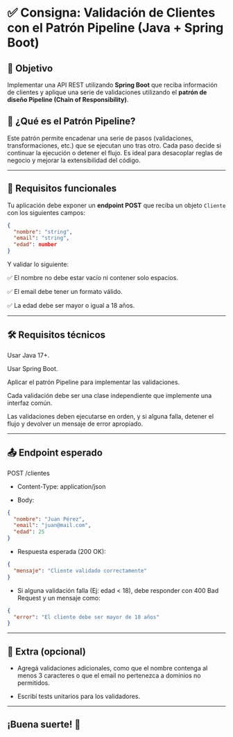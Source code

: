 # ✅ Consigna: Validación de Clientes con el Patrón Pipeline (Java + Spring Boot)

## 🎯 Objetivo

Implementar una API REST utilizando **Spring Boot** que reciba información de clientes y aplique una serie de validaciones utilizando el **patrón de diseño Pipeline (Chain of Responsibility)**.

## 🧠 ¿Qué es el Patrón Pipeline?

Este patrón permite encadenar una serie de pasos (validaciones, transformaciones, etc.) que se ejecutan uno tras otro. Cada paso decide si continuar la ejecución o detener el flujo. Es ideal para desacoplar reglas de negocio y mejorar la extensibilidad del código.

---

## 🧪 Requisitos funcionales

Tu aplicación debe exponer un **endpoint POST** que reciba un objeto `Cliente` con los siguientes campos:

```json
{
  "nombre": "string",
  "email": "string",
  "edad": number
}
```
Y validar lo siguiente:

✅ El nombre no debe estar vacío ni contener solo espacios.

✅ El email debe tener un formato válido.

✅ La edad debe ser mayor o igual a 18 años.

---

## 🛠️ Requisitos técnicos
Usar Java 17+.

Usar Spring Boot.

Aplicar el patrón Pipeline para implementar las validaciones.

Cada validación debe ser una clase independiente que implemente una interfaz común.

Las validaciones deben ejecutarse en orden, y si alguna falla, detener el flujo y devolver un mensaje de error apropiado.

---

## 📤 Endpoint esperado
POST /clientes

- Content-Type: application/json

- Body:

```json
{
  "nombre": "Juan Pérez",
  "email": "juan@mail.com",
  "edad": 25
}
```
- Respuesta esperada (200 OK):
```json
{
  "mensaje": "Cliente validado correctamente"
}
```
- Si alguna validación falla (Ej: edad < 18), debe responder con 400 Bad Request y un mensaje como:

```json
{
  "error": "El cliente debe ser mayor de 18 años"
}
```
---

## 🧩 Extra (opcional)
- Agregá validaciones adicionales, como que el nombre contenga al menos 3 caracteres o que el email no pertenezca a dominios no permitidos.

- Escribí tests unitarios para los validadores.

---
## ¡Buena suerte! 🚀